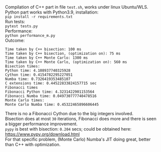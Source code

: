 Compilation of C++ part in file ```test.sh```, works under linux Ubuntu/WLS.    
Python part works with Python3.9, installation:    
```pip install -r requirements.txt```    
Run tests:    
```pytest tests.py```    
Performance:     
```python performance_m.py```     
Outcome:      
```
Time taken by C++ bisection: 100 ms
Time taken by C++ bisection, (optimization on): 75 ms
Time taken by C++ Monte Carlo: 1300 ms
Time taken by C++ Monte Carlo, (optimization on): 560 ms
Bisection times:
Python time: 4.108937740325928
Cython time: 0.4154782295227051
Numba time: 0.7326419353485107
C extensions time: 0.44522833824157715 sec
Fibonacci times
Fibonacci Python time: 4.3231422901153564
Fibonacci Numba time: 0.049730777740478516
Monte Carlo times:
Monte Carlo Numba time: 0.45322465896606445
```
There is no a Fibonacci Cython due to the big integers involved.        
Bisection does at most ```30``` iterations, Fibonacci does more and there is seen a bigger performance improvement.     
```pypy``` is best with bisection: ```0.204``` secs; could be obtained here: https://www.pypy.org/download.html    
For that specific problem, (Monte Carlo) Numba's JIT doing great, better than C++ with optimization.




